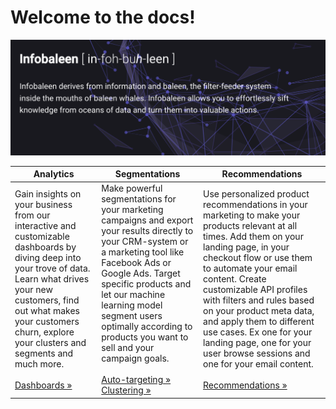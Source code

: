 # Welcome to the docs!

![Image title](assets/infobaleen.png)

| Analytics      | Segmentations   |    Recommendations                    |
| ----------- | -----------------| ------------------- |
| Gain insights on your business from our interactive and customizable dashboards by diving deep into your trove of data. Learn what drives your new customers, find out what makes your customers churn, explore your clusters and segments and much more. <br><br> <a href="https://infobaleen.github.io/Platform/Analytics/Dashboards/">Dashboards &#187;</a>    | Make powerful segmentations for your marketing campaigns and export your results directly to your CRM-system or a marketing tool like Facebook Ads or Google Ads. Target specific products and let our machine learning model segment users optimally according to products you want to sell and your campaign goals. <br><br> <a href="https://infobaleen.github.io/Platform/Segmentations/Auto-targeting/">Auto-targeting &#187;</a><br><a href="https://infobaleen.github.io/Platform/Segmentations/Clustering/">Clustering &#187;</a> | Use personalized product recommendations in your marketing to make your products relevant at all times. Add them on your landing page, in your checkout flow or use them to automate your email content. Create customizable API profiles with filters and rules based on your product meta data, and apply them to different use cases. Ex one for your landing page, one for your user browse sessions and one for your email content. <br><br> <a href="https://infobaleen.github.io/Platform/Recommendations/Overview/">Recommendations &#187;</a> |